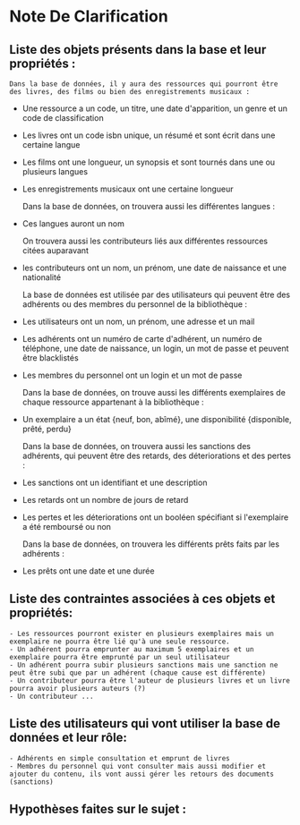 # Note De Clarification

## Liste des objets présents dans la base et leur propriétés :
    Dans la base de données, il y aura des ressources qui pourront être des livres, des films ou bien des enregistrements musicaux :
* Une ressource a un code, un titre, une date d'apparition, un genre et un code de classification
* Les livres ont un code isbn unique, un résumé et sont écrit dans une certaine langue
* Les films ont une longueur, un synopsis et sont tournés dans une ou plusieurs langues
* Les enregistrements musicaux ont une certaine longueur

    Dans la base de données, on trouvera aussi les différentes langues :
*  Ces  langues auront un nom 

    On trouvera aussi les contributeurs liés aux différentes ressources citées auparavant 
* les contributeurs ont un nom, un prénom, une date de naissance et une nationalité 

    La base de données est utilisée par des utilisateurs qui peuvent être des adhérents ou des membres du personnel de la bibliothèque :
* Les utilisateurs ont un nom, un prénom, une adresse et un mail
* Les adhérents ont un numéro de carte d'adhérent, un numéro de téléphone, une date de naissance, un login, un mot de passe et peuvent être blacklistés
* Les membres du personnel ont un login et un mot de passe

        
    Dans la base de données, on trouve aussi les différents exemplaires de chaque ressource appartenant à la bibliothèque :
* Un exemplaire a un état {neuf, bon, abîmé}, une disponibilité {disponible, prêté, perdu} 
        
    Dans la base de données, on trouvera aussi les sanctions des adhérents, qui peuvent être des retards, des déteriorations et des pertes :
* Les sanctions ont un identifiant et une description
* Les retards ont un nombre de jours de retard
* Les pertes et les déteriorations ont un booléen spécifiant si l'exemplaire a été remboursé ou non

        
    Dans la base de données, on trouvera les différents prêts faits par les adhérents :
* Les prêts ont une date et une durée 

## Liste des contraintes associées à ces objets et propriétés:
    - Les ressources pourront exister en plusieurs exemplaires mais un exemplaire ne pourra être lié qu'à une seule ressource.
    - Un adhérent pourra emprunter au maximum 5 exemplaires et un exemplaire pourra être emprunté par un seul utilisateur
    - Un adhérent pourra subir plusieurs sanctions mais une sanction ne peut être subi que par un adhérent (chaque cause est différente)
    - Un contributeur pourra être l'auteur de plusieurs livres et un livre pourra avoir plusieurs auteurs (?)
    - Un contributeur ...

## Liste des utilisateurs qui vont utiliser la base de données et leur rôle:
    - Adhérents en simple consultation et emprunt de livres
    - Membres du personnel qui vont consulter mais aussi modifier et ajouter du contenu, ils vont aussi gérer les retours des documents (sanctions)

## Hypothèses faites sur le sujet :

